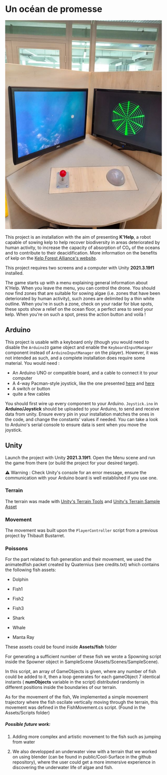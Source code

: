# Un océan de promesse

![](public/FinaImageICreate.jpg)

This project is an installation with the aim of presenting **K'Help**, a robot capable of sowing kelp to help recover biodiversity in areas deteriorated by human activity, to increase the capacity of absorption of CO₂ of the oceans and to contribute to their deacidification. More information on the benefits of kelp on the [Kelp Forest Alliance's website](https://kelpforestalliance.com/).

This project requires two screens and a computer with Unity **2021.3.19f1** installed.

The game starts up with a menu explaining general information about K'Help. When you leave the menu, you can control the drone. You should now find zones that are suitable for sowing algae (i.e. zones that have been deteriorated by human activity), such zones are delimited by a thin white outline. When you're in such a zone, check on your radar for blue spots, these spots show a relief on the ocean floor, a perfect area to seed your kelp. When you're on such a spot, press the action button and voilà !


## Arduino

This project is usable with a keyboard only (though you would need to disable the `ArduinoIO` game object and enable the `KeyboardInputManager` component instead of `ArduinoInputManager` on the player). However, it was not intended as such, and a complete installation does require some material. You would need :
- An Arduino UNO or compatible board, and a cable to connect it to your computer
- A 4-way Pacman-style joystick, like the one presented [here](https://projecthub.arduino.cc/ejshea/b5fc2ef3-2378-48bf-9632-2bbcf9b0a2d0) and [here](https://www.creatroninc.com/product/4-way-arcade-joystick/)
- A switch or button
- quite a few cables

You should first wire up every component to your Arduino. `Joystick.ino` in **Arduino/Joystick** should be uploaded to your Arduino, to send and receive data from unity. Ensure every pin in your installation matches the ones in the code, and change the constants' values if needed. You can take a look to Arduino's serial console to ensure data is sent when you move the joystick.

## Unity

Launch the project with Unity **2021.3.19f1**.
Open the Menu scene and run the game from there (or build the project for your desired target).

⚠️ Warning : Check Unity's console for an error message, ensure the communication with your Arduino board is well established if you use one.

### Terrain

The terrain was made with [Unity's Terrain Tools](https://docs.unity3d.com/Packages/com.unity.terrain-tools@2.0/manual/getting-started-with-terrain-tools.html) and [Unity's Terrain Sample Asset](https://assetstore.unity.com/packages/3d/environments/landscapes/terrain-sample-asset-pack-145808)

### Movement

The movement was built upon the `PlayerController` script from a previous project by Thibault Bustarret.

### Poissons

For the part related to fish generation and their movement, we used the animatedfish packet created by Quaternius (see credits.txt) which contains the following fish assets:
- Dolphin

- Fish1

- Fish2

- Fish3

- Shark 

- Whale

- Manta Ray

These assets could be found inside **Assets/fish** folder

For generating a sufficient number of these fish we wrote a Spowning script inside the Spowner object in SampleScene (Assets/Scenes/SampleScene). 

In this script, an array of GameObjects is given, where any number of fish could be added to it, then a loop generates for each gameObject 7 identical instants ( **numObjects** variable in the script) distributed randomly in different positions inside the boundaries of our terrain. 

As for the movement of the fish, We implemented a simple movement trajectory where the fish oscilate vertically moving through the terrain, this movement was defined in the FishMovement.cs script. (Found in the Assets/Scripts folder)

##### Possible future work: 

1. Adding more complex and artistic movement to the fish such as jumping from water

2. We also developped an underwater view with a terrain that we worked on using blender (can be found in public/Cool-Surface in the github repository), where the user could get a more immersive experience in discovering the underwater life of algae and fish.


